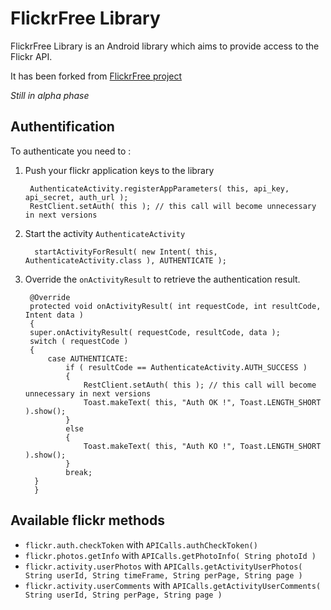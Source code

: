 FlickrFree Library
==================

FlickrFree Library is an Android library which aims to provide access to the Flickr API.

It has been forked from [FlickrFree project](http://code.google.com/p/flickrfree)

_Still in alpha phase_

Authentification
----------------------

To authenticate you need to : 

1. Push your flickr application keys to the library

        AuthenticateActivity.registerAppParameters( this, api_key, api_secret, auth_url );
        RestClient.setAuth( this ); // this call will become unnecessary in next versions

2. Start the activity `AuthenticateActivity`

         startActivityForResult( new Intent( this, AuthenticateActivity.class ), AUTHENTICATE );

3. Override the `onActivityResult` to retrieve the authentication result.

        @Override
        protected void onActivityResult( int requestCode, int resultCode, Intent data )
        {
        super.onActivityResult( requestCode, resultCode, data );
        switch ( requestCode )
        {
            case AUTHENTICATE:
                if ( resultCode == AuthenticateActivity.AUTH_SUCCESS )
                {                    
                    RestClient.setAuth( this ); // this call will become unnecessary in next versions
                    Toast.makeText( this, "Auth OK !", Toast.LENGTH_SHORT ).show();
                }
                else
                {
                    Toast.makeText( this, "Auth KO !", Toast.LENGTH_SHORT ).show();
                }
                break;
         }
         }

Available flickr methods
---------------------------

* `flickr.auth.checkToken` with `APICalls.authCheckToken()`
* `flickr.photos.getInfo` with `APICalls.getPhotoInfo( String photoId )`
* `flickr.activity.userPhotos` with `APICalls.getActivityUserPhotos( String userId, String timeFrame, String perPage, String page )`
* `flickr.activity.userComments` with `APICalls.getActivityUserComments( String userId, String perPage, String page )`